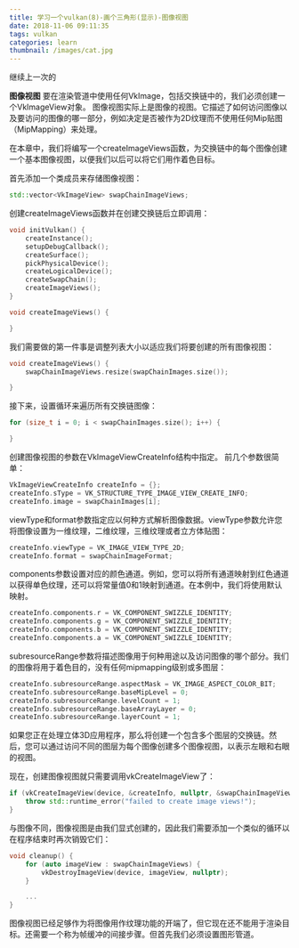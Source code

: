 ```yaml
---
title: 学习一个vulkan(8)-画个三角形(显示)-图像视图
date: 2018-11-06 09:11:35
tags: vulkan
categories: learn
thumbnail: /images/cat.jpg
---
```

继续上一次的
<!-- more -->
<b>图像视图</b>
要在渲染管道中使用任何VkImage，包括交换链中的，我们必须创建一个VkImageView对象。
图像视图实际上是图像的视图。它描述了如何访问图像以及要访问的图像的哪一部分，例如决定是否被作为2D纹理而不使用任何Mip贴图（MipMapping）来处理。

在本章中，我们将编写一个createImageViews函数，为交换链中的每个图像创建一个基本图像视图，以便我们以后可以将它们用作着色目标。

首先添加一个类成员来存储图像视图：
```cpp
std::vector<VkImageView> swapChainImageViews;
```
创建createImageViews函数并在创建交换链后立即调用：
```cpp
void initVulkan() {
    createInstance();
    setupDebugCallback();
    createSurface();
    pickPhysicalDevice();
    createLogicalDevice();
    createSwapChain();
    createImageViews();
}

void createImageViews() {

}
```
我们需要做的第一件事是调整列表大小以适应我们将要创建的所有图像视图：
```cpp
void createImageViews() {
    swapChainImageViews.resize(swapChainImages.size());

}
```
接下来，设置循环来遍历所有交换链图像：
```cpp
for (size_t i = 0; i < swapChainImages.size(); i++) {

}
```
创建图像视图的参数在VkImageViewCreateInfo结构中指定。
前几个参数很简单：
```cpp
VkImageViewCreateInfo createInfo = {};
createInfo.sType = VK_STRUCTURE_TYPE_IMAGE_VIEW_CREATE_INFO;
createInfo.image = swapChainImages[i];
```
viewType和format参数指定应以何种方式解析图像数据。viewType参数允许您将图像设置为一维纹理，二维纹理，三维纹理或者立方体贴图：
```cpp
createInfo.viewType = VK_IMAGE_VIEW_TYPE_2D;
createInfo.format = swapChainImageFormat;
```
components参数设置对应的颜色通道。例如，您可以将所有通道映射到红色通道以获得单色纹理，还可以将常量值0和1映射到通道。在本例中，我们将使用默认映射。
```cpp
createInfo.components.r = VK_COMPONENT_SWIZZLE_IDENTITY;
createInfo.components.g = VK_COMPONENT_SWIZZLE_IDENTITY;
createInfo.components.b = VK_COMPONENT_SWIZZLE_IDENTITY;
createInfo.components.a = VK_COMPONENT_SWIZZLE_IDENTITY;
```
subresourceRange参数将描述图像用于何种用途以及访问图像的哪个部分。我们的图像将用于着色目的，没有任何mipmapping级别或多图层：
```cpp
createInfo.subresourceRange.aspectMask = VK_IMAGE_ASPECT_COLOR_BIT;
createInfo.subresourceRange.baseMipLevel = 0;
createInfo.subresourceRange.levelCount = 1;
createInfo.subresourceRange.baseArrayLayer = 0;
createInfo.subresourceRange.layerCount = 1;
```
如果您正在处理立体3D应用程序，那么将创建一个包含多个图层的交换链。然后，您可以通过访问不同的图层为每个图像创建多个图像视图，以表示左眼和右眼的视图。

现在，创建图像视图就只需要调用vkCreateImageView了：
```cpp
if (vkCreateImageView(device, &createInfo, nullptr, &swapChainImageViews[i]) != VK_SUCCESS) {
    throw std::runtime_error("failed to create image views!");
}
```
与图像不同，图像视图是由我们显式创建的，因此我们需要添加一个类似的循环以在程序结束时再次销毁它们：
```cpp
void cleanup() {
    for (auto imageView : swapChainImageViews) {
        vkDestroyImageView(device, imageView, nullptr);
    }

    ...
}
```
图像视图已经足够作为将图像用作纹理功能的开端了，但它现在还不能用于渲染目标。还需要一个称为帧缓冲的间接步骤。但首先我们必须设置图形管道。






























